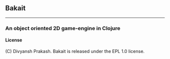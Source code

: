 ## Bakait
------------------------
### An object oriented 2D game-engine in Clojure

#### License
(C) Divyansh Prakash. Bakait is released under the EPL 1.0 license.
